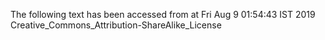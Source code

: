 The following text has been accessed from at Fri Aug 9 01:54:43 IST 2019
Creative_Commons_Attribution-ShareAlike_License
